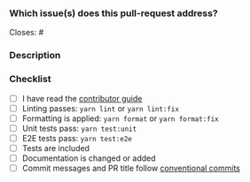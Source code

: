 <!--
Thank you for your pull request. Please review and complete the sections below.
-->

### Which issue(s) does this pull-request address?

<!--
Please include a link to an issue in the tracker.  The issue describes the problem to be solved.  If there is no issue raised for this PR then either raise one with a summary and description of the problem or add a summary and description of the problem here
-->

Closes: #

### Description

<!-- Provide a description of the change, pay special attention to describing any breaking changes.  The description describes the resolution to the problem described in the linked issue (or to the problem outlined in this PR). -->

### Checklist

<!-- For completed items, change [ ] to [x]. -->

- [ ] I have read the [contributor guide](https://github.com/i-am-bee/bee-community-tools/blob/main/CONTRIBUTING.md)
- [ ] Linting passes: `yarn lint` or `yarn lint:fix`
- [ ] Formatting is applied: `yarn format` or `yarn format:fix`
- [ ] Unit tests pass: `yarn test:unit`
- [ ] E2E tests pass: `yarn test:e2e`
- [ ] Tests are included <!-- Bug fixes and new features should include tests -->
- [ ] Documentation is changed or added
- [ ] Commit messages and PR title follow [conventional commits](https://www.conventionalcommits.org/en/v1.0.0/#summary)
